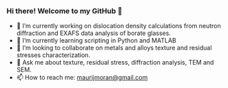 ### Hi there! Welcome to my GitHub 👋

- 🔭 I’m currently working on dislocation density calculations from neutron diffraction and EXAFS data analysis of borate glasses. 
- 🌱 I’m currently learning scripting in Python and MATLAB
- 👯 I’m looking to collaborate on metals and alloys texture and residual stresses characterization.
- 💬 Ask me about texture, residual stress, diffraction analysis, TEM and SEM.
- 📫 How to reach me: maurijmoran@gmail.com

<!--
**MauriJ/MauriJ** is a ✨ _special_ ✨ repository because its `README.md` (this file) appears on your GitHub profile.

Here are some ideas to get you started:

- 🔭 I’m currently working on ...
- 🌱 I’m currently learning Python and MATLAB
- 👯 I’m looking to collaborate on ...
- 💬 Ask me about ...
- 📫 How to reach me: maurijmoran@gmail.com
